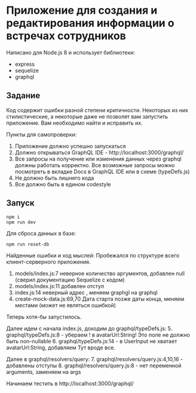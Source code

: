 # Приложение для создания и редактирования информации о встречах сотрудников

Написано для Node.js 8 и использует библиотеки:
* express
* sequelize
* graphql

## Задание
Код содержит ошибки разной степени критичности. Некоторых из них стилистические, а некоторые даже не позволят вам запустить приложение. Вам необходимо найти и исправить их.

Пункты для самопроверки:
1. Приложение должно успешно запускаться
2. Должно открываться GraphQL IDE - http://localhost:3000/graphql/
3. Все запросы на получение или изменения данных через graphql должны работать корректно. Все возможные запросы можно посмотреть в вкладке Docs в GraphQL IDE или в схеме (typeDefs.js)
4. Не должно быть лишнего кода
5. Все должно быть в едином codestyle

## Запуск
```
npm i
npm run dev
```

Для сброса данных в базе:
```
npm run reset-db
```
Найденные ошибки и ход мыслей:
Пробежался по структуре всего клиент-серверного приложения.

1. models/index.js:7 неверное количество аргументов, добавлен null (сверил документацию Sequelize c кодом)
2. models/index.js:11 добавлен отступ
3. index.js:14  неверный адрес , меняем graphgl на graphql
4. create-mock-data.js:69,70 Дата старта позже даты конца, меняем местами (может не являться ошибкой)

Теперь хотя-бы запустилось.

Далее идем с начала index.js, доходим до graphql/typeDefs.js:
5. graphql/typeDefs.js:8 - убераем ! в avatarUrl:String! Это поле не должно быть non-nullable
6. graphql/typeDefs.js:14 - в UserInput не хватает avatarUrl:String, добавляем
Тут вроде все.

Далее в graphql/resolvers/query:
7. graphql/resolvers/query.js:4,10,16 - добавлены отступы
8. graphql/resolvers/query.js:8 - нет переменной arguments, заменяем на args

Начинаем тестить в http://localhost:3000/graphql/